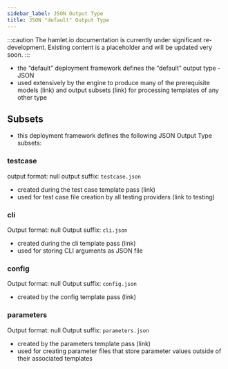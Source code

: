 ```yaml
---
sidebar_label: JSON Output Type
title: JSON "default" Output Type
---
```


:::caution
The hamlet.io documentation is currently under significant re-development. Existing content is a placeholder and will be updated very soon.
:::

* the “default” deployment framework defines the “default” output type - JSON
* used extensively by the engine to produce many of the prerequisite models (link) and output subsets (link) for processing templates of any other type

## Subsets

* this deployment framework defines the following JSON Output Type subsets:

### testcase

output format: null
output suffix: `testcase.json`

* created during the test case template pass (link)
* used for test case file creation by all testing providers (link to testing)

### cli

Output format: null
Output suffix: `cli.json`

* created during the cli template pass (link)
* used for storing CLI arguments as JSON file

### config

Output format: null
Output suffix: `config.json`

* created by the config template pass (link)

### parameters

Output format: null
Output suffix: `parameters.json`

* created by the parameters template pass (link)
* used for creating parameter files that store parameter values outside of their associated templates
